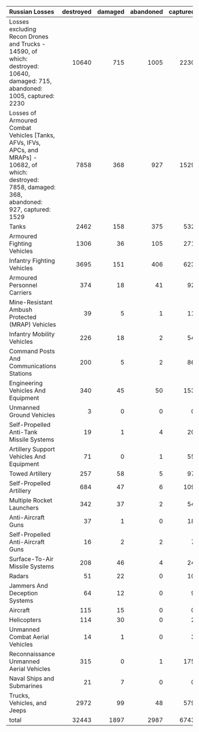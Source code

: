 | Russian Losses                                                                                                                                           |   destroyed |   damaged |   abandoned |   captured |   total |
|:---------------------------------------------------------------------------------------------------------------------------------------------------------|------------:|----------:|------------:|-----------:|--------:|
| Losses excluding Recon Drones and Trucks - 14590, of which: destroyed: 10640, damaged: 715, abandoned: 1005, captured: 2230                              |       10640 |       715 |        1005 |       2230 |   14590 |
| Losses of Armoured Combat Vehicles [Tanks, AFVs, IFVs, APCs, and MRAPs] - 10682, of which: destroyed: 7858, damaged: 368, abandoned: 927, captured: 1529 |        7858 |       368 |         927 |       1529 |   10682 |
| Tanks                                                                                                                                                    |        2462 |       158 |         375 |        532 |    3527 |
| Armoured Fighting Vehicles                                                                                                                               |        1306 |        36 |         105 |        271 |    1718 |
| Infantry Fighting Vehicles                                                                                                                               |        3695 |       151 |         406 |        623 |    4875 |
| Armoured Personnel Carriers                                                                                                                              |         374 |        18 |          41 |         92 |     525 |
| Mine-Resistant Ambush Protected  (MRAP) Vehicles                                                                                                         |          39 |         5 |           1 |         11 |      56 |
| Infantry Mobility Vehicles                                                                                                                               |         226 |        18 |           2 |         54 |     300 |
| Command Posts And Communications Stations                                                                                                                |         200 |         5 |           2 |         86 |     293 |
| Engineering Vehicles And Equipment                                                                                                                       |         340 |        45 |          50 |        153 |     588 |
| Unmanned Ground Vehicles                                                                                                                                 |           3 |         0 |           0 |          0 |       3 |
| Self-Propelled Anti-Tank Missile Systems                                                                                                                 |          19 |         1 |           4 |         20 |      44 |
| Artillery Support Vehicles And Equipment                                                                                                                 |          71 |         0 |           1 |         55 |     127 |
| Towed Artillery                                                                                                                                          |         257 |        58 |           5 |         97 |     417 |
| Self-Propelled Artillery                                                                                                                                 |         684 |        47 |           6 |        109 |     846 |
| Multiple Rocket Launchers                                                                                                                                |         342 |        37 |           2 |         54 |     435 |
| Anti-Aircraft Guns                                                                                                                                       |          37 |         1 |           0 |         18 |      56 |
| Self-Propelled Anti-Aircraft Guns                                                                                                                        |          16 |         2 |           2 |          7 |      27 |
| Surface-To-Air Missile Systems                                                                                                                           |         208 |        46 |           4 |         24 |     282 |
| Radars                                                                                                                                                   |          51 |        22 |           0 |         10 |      83 |
| Jammers And Deception Systems                                                                                                                            |          64 |        12 |           0 |          9 |      85 |
| Aircraft                                                                                                                                                 |         115 |        15 |           0 |          0 |     130 |
| Helicopters                                                                                                                                              |         114 |        30 |           0 |          2 |     146 |
| Unmanned Combat Aerial Vehicles                                                                                                                          |          14 |         1 |           0 |          3 |      18 |
| Reconnaissance Unmanned Aerial Vehicles                                                                                                                  |         315 |         0 |           1 |        175 |     491 |
| Naval Ships and Submarines                                                                                                                               |          21 |         7 |           0 |          0 |      28 |
| Trucks, Vehicles, and Jeeps                                                                                                                              |        2972 |        99 |          48 |        579 |    3698 |
| total                                                                                                                                                    |       32443 |      1897 |        2987 |       6743 |   44070 |